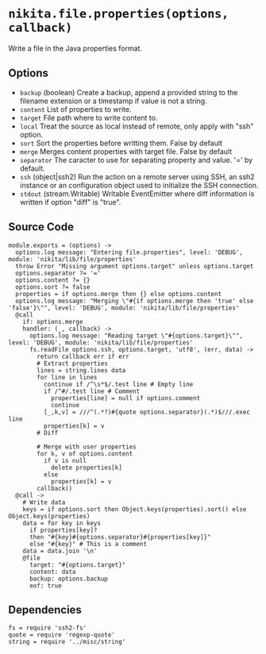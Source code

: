
# `nikita.file.properties(options, callback)`

Write a file in the Java properties format.

## Options

*   `backup` (boolean)
    Create a backup, append a provided string to the filename extension or a
    timestamp if value is not a string.
*   `content`
    List of properties to write.
*   `target`
    File path where to write content to.
*   `local`
    Treat the source as local instead of remote, only apply with "ssh"
    option.
*   `sort`
    Sort the properties before writting them. False by default
*   `merge`
    Merges content properties with target file. False by default
*   `separator`
    The caracter to use for separating property and value. '=' by default.
*   `ssh` (object|ssh2)
    Run the action on a remote server using SSH, an ssh2 instance or an
    configuration object used to initialize the SSH connection.
*   `stdout` (stream.Writable)
    Writable EventEmitter where diff information is written if option "diff" is
    "true".


## Source Code

    module.exports = (options) ->
      options.log message: "Entering file.properties", level: 'DEBUG', module: 'nikita/lib/file/properties'
      throw Error "Missing argument options.target" unless options.target
      options.separator ?= '='
      options.content ?= {}
      options.sort ?= false
      properties = if options.merge then {} else options.content
      options.log message: "Merging \"#{if options.merge then 'true' else 'false'}\"", level: 'DEBUG', module: 'nikita/lib/file/properties'
      @call
        if: options.merge
        handler: (_, callback) ->
          options.log message: "Reading target \"#{options.target}\"", level: 'DEBUG', module: 'nikita/lib/file/properties'
          fs.readFile options.ssh, options.target, 'utf8', (err, data) ->
            return callback err if err
            # Extract properties
            lines = string.lines data
            for line in lines
              continue if /^\s*$/.test line # Empty line
              if /^#/.test line # Comment
                properties[line] = null if options.comment
                continue
              [_,k,v] = ///^(.*?)#{quote options.separator}(.*)$///.exec line
              properties[k] = v
            # Diff
            
            # Merge with user properties
            for k, v of options.content
              if v is null
                delete properties[k]
              else
                properties[k] = v
            callback()
      @call ->
        # Write data
        keys = if options.sort then Object.keys(properties).sort() else Object.keys(properties)
        data = for key in keys
          if properties[key]?
          then "#{key}#{options.separator}#{properties[key]}"
          else "#{key}" # This is a comment
        data = data.join '\n'
        @file
          target: "#{options.target}"
          content: data
          backup: options.backup
          eof: true

## Dependencies

    fs = require 'ssh2-fs'
    quote = require 'regexp-quote'
    string = require '../misc/string'
